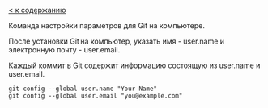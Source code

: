 [< к содержанию](/readme.md)

Команда настройки параметров для Git на компьютере.

После установки Git на компьютер, указать имя - user.name и электронную почту - user.email.

Каждый коммит в Git содержит информацию состоящую из user.name и user.email.

```
git config --global user.name "Your Name"
git config --global user.email "you@example.com"
```
